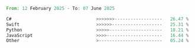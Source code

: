 <!--START_SECTION:Languages-->

```rust
From: 12 February 2025 - To: 07 June 2025

C#                                >>>>>>>------------------   26.47 %
Swift                             >>>>>>-------------------   25.31 %
Python                            >>>>>--------------------   18.21 %
JavaScript                        >>>>---------------------   16.44 %
Other                             >------------------------   05.24 %
```

<!--END_SECTION:Languages-->
